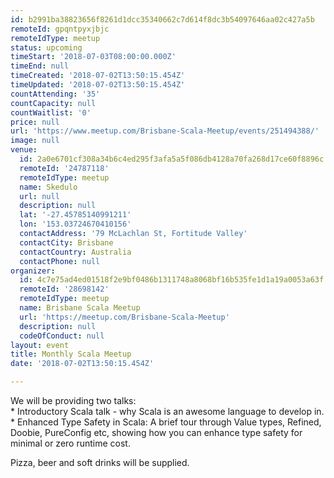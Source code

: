 ```yaml
---
id: b2991ba38823656f8261d1dcc35340662c7d614f8dc3b54097646aa02c427a5b
remoteId: gpqntpyxjbjc
remoteIdType: meetup
status: upcoming
timeStart: '2018-07-03T08:00:00.000Z'
timeEnd: null
timeCreated: '2018-07-02T13:50:15.454Z'
timeUpdated: '2018-07-02T13:50:15.454Z'
countAttending: '35'
countCapacity: null
countWaitlist: '0'
price: null
url: 'https://www.meetup.com/Brisbane-Scala-Meetup/events/251494388/'
image: null
venue:
  id: 2a0e6701cf308a34b6c4ed295f3afa5a5f086db4128a70fa268d17ce60f8896c
  remoteId: '24787118'
  remoteIdType: meetup
  name: Skedulo
  url: null
  description: null
  lat: '-27.45785140991211'
  lon: '153.03724670410156'
  contactAddress: '79 McLachlan St, Fortitude Valley'
  contactCity: Brisbane
  contactCountry: Australia
  contactPhone: null
organizer:
  id: 4c7e75ad4ed01518f2e9bf0486b1311748a8068bf16b535fe1d1a19a0053a63f
  remoteId: '28698142'
  remoteIdType: meetup
  name: Brisbane Scala Meetup
  url: 'https://meetup.com/Brisbane-Scala-Meetup'
  description: null
  codeOfConduct: null
layout: event
title: Monthly Scala Meetup
date: '2018-07-02T13:50:15.454Z'

---
```

<p>We will be providing two talks:<br/>* Introductory Scala talk - why Scala is an awesome language to develop in.<br/>* Enhanced Type Safety in Scala: A brief tour through Value types, Refined, Doobie, PureConfig etc, showing how you can enhance type safety for minimal or zero runtime cost.</p> <p>Pizza, beer and soft drinks will be supplied.</p>
